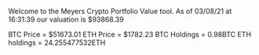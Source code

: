 Welcome to the Meyers Crypto Portfolio Value tool. 
As of 03/08/21 at 16:31:39 our valuation is $93868.39 

BTC Price = $51673.01
 ETH Price = $1782.23
BTC Holdings = 0.98BTC
 ETH holdings = 24.255477532ETH 
